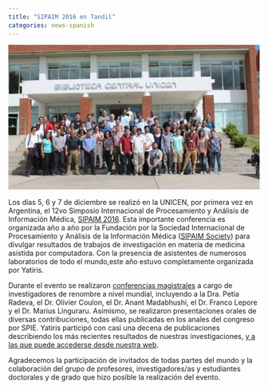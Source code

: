 ```yaml
---
title: "SIPAIM 2016 en Tandil"
categories: news-spanish
---
```


<div class="image-post-container">
    <img src="/images/news/sipaim.jpg" title="Foto de familia de SIPAIM" />
</div>

Los días 5, 6 y 7 de diciembre se realizó en la UNICEN, por primera vez en Argentina, el 12vo Simposio Internacional de Procesamiento y Análisis de Información Médica, [SIPAIM 2016](http://www.sipaim.org/history/2016/home). Esta importante conferencia es organizada año a año por la Fundación por la Sociedad Internacional de Procesamiento y Análisis de la Información Médica ([SIPAIM Society](http://www.sipaim.org/society/)) para divulgar resultados de trabajos de investigación en materia de medicina asistida por computadora. Con la presencia de asistentes de numerosos laboratorios de todo el mundo,este año estuvo completamente organizada por Yatiris.

Durante el evento se realizaron [conferencias magistrales](http://www.sipaim.org/history/2016/keynote-speakers) a cargo de investigadores de renombre a nivel mundial, incluyendo a la Dra. Petia Radeva, el Dr. Olivier Coulon, el Dr. Anant Madabhushi, el Dr. Franco Lepore y el Dr. Marius Linguraru. Asimismo, se realizaron presentaciones orales de diversas contribuciones, todas ellas publicadas en los anales del congreso por SPIE. Yatiris participó con casi una decena de publicaciones describiendo los más recientes resultados de nuestras investigaciones, [y a las que puede accederse desde nuestra web](https://yatiris.github.io/publication/).

Agradecemos la participación de invitados de todas partes del mundo y la colaboración del grupo de profesores, investigadores/as y estudiantes doctorales y de grado que hizo posible la realización del evento.